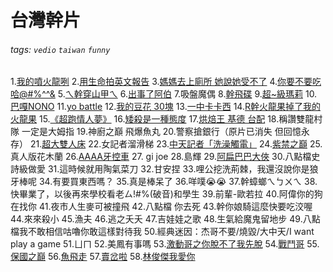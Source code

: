# 台灣幹片 
###### tags: `vedio` `taiwan` `funny`

1.[我的噴火龍咧](https://www.youtube.com/watch?v=lSi3XsR0k68)
2.[用生命拍英文報告](https://www.youtube.com/watch?v=7VFTcmGRM-k)
3.[媽媽去上廁所 她說她受不了](https://www.youtube.com/watch?v=tJSswucsXxo)
4.[你要不要吃哈@#%^^&](https://www.youtube.com/watch?v=zkd8bJF15pQ)
5.[ㄟ幹穿山甲ㄟ](https://www.youtube.com/watch?v=_HLldftPI0Q)
6.[出事了阿伯](https://www.youtube.com/watch?v=XpC04fMrhd8)
7.吸盤魔偶
8.[幹飛碟](https://www.youtube.com/watch?v=zc8edxrON9s)
9.[超~級瑪莉](https://www.youtube.com/watch?v=nb0_qRBRxpY)
10.[巴嘎NONO](https://www.youtube.com/watch?v=sfD2qpC02sU)
11.[yo battle](https://www.youtube.com/watch?v=WApDytOlJZw)
12.[我的豆花 30塊](https://www.youtube.com/watch?v=OaJEozhZQ-Q)
13.[一中卡卡西](https://www.youtube.com/watch?v=cfe8TiNp1EY)
14.[R幹火龍果掉了我的火龍果](https://www.youtube.com/watch?v=uipPOUXT6io)
15.[《超跑情人夢》](https://www.youtube.com/watch?v=TBkybgllGRA)
16.[矮殺是一種態度](https://www.facebook.com/100002889484737/videos/1954973204608977/?t=65)
17.[烘焙王 基德 台配](https://www.youtube.com/watch?v=Kk2mIC1abrQ)
18.稱讚雙龍村隊 一定是大姆指
19.神廚之巔 飛爆魚丸
20.警察搶銀行（原片已消失 但回憶永存）
21.[超大雙人床](https://www.youtube.com/watch?v=_Z3IxJT4tUM)
22.女記者溜滑梯
23.[中天記者「洗澡觸電」](https://www.youtube.com/watch?v=ulSXpQ0Yz60)
24.[紫禁之巔](https://www.youtube.com/watch?v=G15aCc1P_js)
25.真人版花木蘭
26.[AAAA牙控車](https://www.youtube.com/watch?v=Qelhh4I4QMs)
27. gi joe
28.島輝
29.[阿扁巴巴大俠](https://www.youtube.com/watch?v=S_-Gif1UFOk)
30.八點檔史詩級做愛
31.這時候就用陶氣菜刀
32.甘安捏
33.哩公挖洗荊棘，我還沒說你是狼牙棒呢
34.有要買東西嗎？
35.真是棒呆了
36.咩噗😭😭
37.幹蟑螂ㄟㄅㄨㄟ
38.快畢業了，以後再來學校看老ㄙ!#%(破音)和學生
39.前輩-歐若拉
40.阿偉你的狗在找你
41.夜市人生麥可被撞飛
42.八點檔 你去死
43.幹你娘騎這麼快要吃洨喔
44.來來殺小
45.漁夫
46.逃之夭夭
47.吉娃娃之歌
48.生氣給魔鬼留地步
49.八點檔我不敢相信咕嚕你敢這樣對待我
50.經典迷因：杰哥不要/燒毀/大中天/I want play a game
51.ㄩㄇ
52.美鳳有事嗎
53.[激動哥之你脫不了我先脫](https://www.youtube.com/watch?v=C8f5d7Lsp8I)
54.[戰鬥哥](https://www.youtube.com/watch?v=noUalJFeYDw)
55.[保國之巔](https://www.youtube.com/watch?v=F3BHuuviTcY)
56.[魚飛走](https://www.youtube.com/watch?v=WmtEeAd2DMU)
57.[賣岔啦](https://www.youtube.com/watch?v=wnA9GtBTMwM)
58.[林俊傑我愛你](https://www.youtube.com/watch?v=JNBFZu5QxIk)